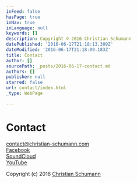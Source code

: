 ```yaml
---
inFeed: false
hasPage: true
inNav: true
inLanguage: null
keywords: []
description: Copyright © 2016 Christian Schumann
datePublished: '2016-06-17T21:18:13.309Z'
dateModified: '2016-06-17T21:18:09.183Z'
title: Contact
author: []
sourcePath: _posts/2016-06-17-contact.md
authors: []
publisher: null
starred: false
url: contact/index.html
_type: WebPage

---
```

# Contact

contact@christian-schumann.com  
[Facebook][0]  
[SoundCloud][1]  
[YouTube][2][][2]

Copyright (c) 2016 [Christian Schumann][3][][2]

[0]: https://www.facebook.com/ChristianSchumannOfficial/
[1]: https://soundcloud.com/christian-schumann-19
[2]: https://www.youtube.com/channel/UCj56p3tocTxOew_Gu_saDIQ
[3]: http://christian-schumann.com/